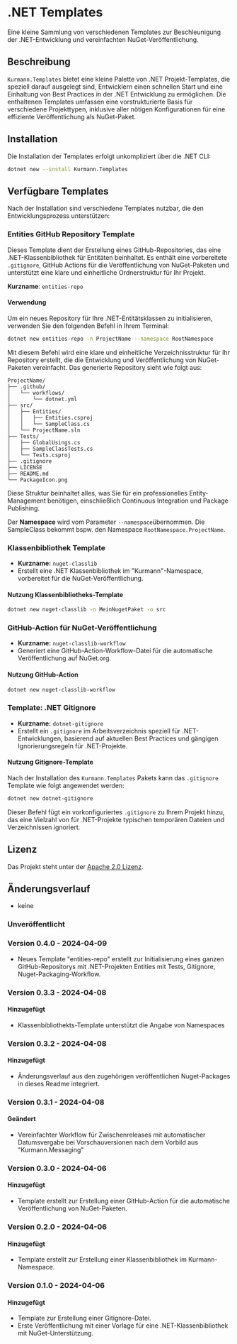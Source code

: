 # .NET Templates

Eine kleine Sammlung von verschiedenen Templates zur Beschleunigung der .NET-Entwicklung  und vereinfachten NuGet-Veröffentlichung.

## Beschreibung

`Kurmann.Templates` bietet eine kleine Palette von .NET Projekt-Templates, die speziell darauf ausgelegt sind, Entwicklern einen schnellen Start und eine Einhaltung von Best Practices in der .NET Entwicklung zu ermöglichen. Die enthaltenen Templates umfassen eine vorstrukturierte Basis für verschiedene Projekttypen, inklusive aller nötigen Konfigurationen für eine effiziente Veröffentlichung als NuGet-Paket.

## Installation

Die Installation der Templates erfolgt unkompliziert über die .NET CLI:

```bash
dotnet new --install Kurmann.Templates
```

## Verfügbare Templates

Nach der Installation sind verschiedene Templates nutzbar, die den Entwicklungsprozess unterstützen:

### Entities GitHub Repository Template

Dieses Template dient der Erstellung eines GitHub-Repositories, das eine .NET-Klassenbibliothek für Entitäten beinhaltet. Es enthält eine vorbereitete `.gitignore`, GitHub Actions für die Veröffentlichung von NuGet-Paketen und unterstützt eine klare und einheitliche Ordnerstruktur für Ihr Projekt.

**Kurzname**: `entities-repo`

#### Verwendung

Um ein neues Repository für Ihre .NET-Entitätsklassen zu initialisieren, verwenden Sie den folgenden Befehl in Ihrem Terminal:

```bash
dotnet new entities-repo -n ProjectName --namespace RootNamespace
```

Mit diesem Befehl wird eine klare und einheitliche Verzeichnisstruktur für Ihr Repository erstellt, die die Entwicklung und Veröffentlichung von NuGet-Paketen vereinfacht. Das generierte Repository sieht wie folgt aus:

```text
ProjectName/
├── .github/
│   └── workflows/
│       └── dotnet.yml
├── src/
│   ├── Entities/
│   │   ├── Entities.csproj
│   │   └── SampleClass.cs
│   └── ProjectName.sln
├── Tests/
│   ├── GlobalUsings.cs
│   ├── SampleClassTests.cs
│   └── Tests.csproj
├── .gitignore
├── LICENSE
├── README.md
└── PackageIcon.png
```

Diese Struktur beinhaltet alles, was Sie für ein professionelles Entity-Management benötigen, einschließlich Continuous Integration und Package Publishing.

Der **Namespace** wird vom Parameter `--namespace`übernommen. Die SampleClass bekommt bspw. den Namespace `RootNamespace.ProjectName`.

### Klassenbibliothek Template

- **Kurzname:** `nuget-classlib`
- Erstellt eine .NET Klassenbibliothek im "Kurmann"-Namespace, vorbereitet für die NuGet-Veröffentlichung.

#### Nutzung Klassenbibliotheks-Template

```bash
dotnet new nuget-classlib -n MeinNugetPaket -o src
```

### GitHub-Action für NuGet-Veröffentlichung

- **Kurzname:** `nuget-classlib-workflow`
- Generiert eine GitHub-Action-Workflow-Datei für die automatische Veröffentlichung auf NuGet.org.

#### Nutzung GitHub-Action

```bash
dotnet new nuget-classlib-workflow
```

### Template: .NET Gitignore

- **Kurzname:** `dotnet-gitignore`
- Erstellt ein `.gitignore` im Arbeitsverzeichnis speziell für .NET-Entwicklungen, basierend auf aktuellen Best Practices und gängigen Ignorierungsregeln für .NET-Projekte.

#### Nutzung Gitignore-Template

Nach der Installation des `Kurmann.Templates` Pakets kann das `.gitignore` Template wie folgt angewendet werden:

```bash
dotnet new dotnet-gitignore
```

Dieser Befehl fügt ein vorkonfiguriertes `.gitignore` zu Ihrem Projekt hinzu, das eine Vielzahl von für .NET-Projekte typischen temporären Dateien und Verzeichnissen ignoriert.

## Lizenz

Das Projekt steht unter der [Apache 2.0 Lizenz](LICENSE).

## Änderungsverlauf

- keine

### Unveröffentlicht

### Version 0.4.0 - 2024-04-09

- Neues Template "entities-repo" erstellt zur Initialisierung eines ganzen GitHub-Repositorys mit .NET-Projekten Entities mit Tests, Gitignore, Nuget-Packaging-Workflow.

### Version 0.3.3 - 2024-04-08

#### Hinzugefügt

- Klassenbibliothekts-Template unterstützt die Angabe von Namespaces

### Version 0.3.2 - 2024-04-08

#### Hinzugefügt

- Änderungsverlauf aus den zugehörigen veröffentlichen Nuget-Packages in dieses Readme integriert.

### Version 0.3.1 - 2024-04-08

#### Geändert

- Vereinfachter Workflow für Zwischenreleases mit automatischer Datumsvergabe bei Vorschauversionen nach dem Vorbild aus "Kurmann.Messaging"

### Version 0.3.0 - 2024-04-06

#### Hinzugefügt

- Template erstellt zur Erstellung einer GitHub-Action für die automatische Veröffentlichung von NuGet-Paketen.

### Version 0.2.0 - 2024-04-06

#### Hinzugefügt

- Template erstellt zur Erstellung einer Klassenbibliothek im Kurmann-Namespace.

### Version 0.1.0 - 2024-04-06

#### Hinzugefügt

- Template zur Erstellung einer Gitignore-Datei.
- Erste Veröffentlichung mit einer Vorlage für eine .NET-Klassenbibliothek mit NuGet-Unterstützung.